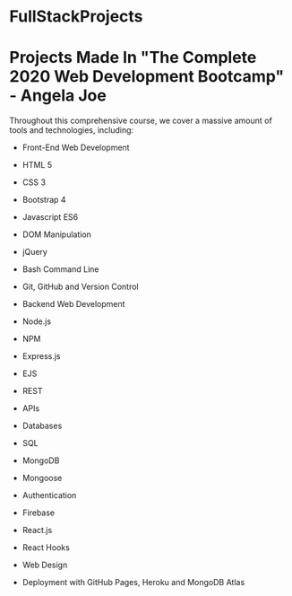 # FullStackProjects
# Projects Made In "The Complete 2020 Web Development Bootcamp" - Angela Joe
Throughout this comprehensive course, we cover a massive amount of tools and technologies, including:

- Front-End Web Development

- HTML 5

- CSS 3

- Bootstrap 4

- Javascript ES6

- DOM Manipulation

- jQuery

- Bash Command Line

- Git, GitHub and Version Control

- Backend Web Development

- Node.js

- NPM

- Express.js

- EJS

- REST

- APIs

- Databases

- SQL

- MongoDB

- Mongoose

- Authentication

- Firebase

- React.js

- React Hooks

- Web Design

- Deployment with GitHub Pages, Heroku and MongoDB Atlas

